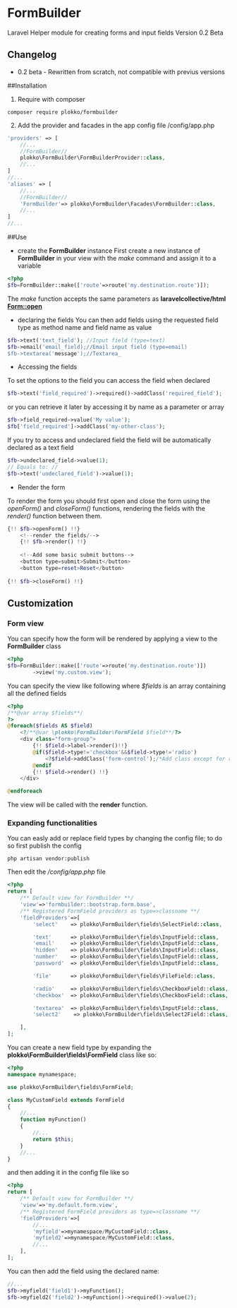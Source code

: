 # FormBuilder
Laravel Helper module for creating forms and input fields
Version 0.2 Beta
## Changelog

* 0.2 beta - Rewritten from scratch, not compatible with previus versions

##Installation

1. Require with composer
```shell
composer require plokko/formbuilder
```
2. Add the provider and facades in the app config file
/config/app.php

```php
'providers' => [
    //...
    //FormBuilder//
    plokko\FormBuilder\FormBuilderProvider::class,
    //...
]
//...
'aliases' => [
    //...
    //FormBuilder//
    'FormBuilder'=> plokko\FormBuilder\Facades\FormBuilder::class,
    //...
]
//...
```

##Use

* create the **FormBuilder** instance
First create a new instance of **FormBuilder** in your view with the *make* command and assign it to a variable
```php
<?php
$fb=FormBuilder::make(['route'=>route('my.destination.route')]);
```
The *make* function accepts the same parameters as **laravelcollective/html** [**Form::open**](https://laravelcollective.com/docs/5.2/html#opening-a-form)

* declaring the fields
You can then add fields using the requested field type as method name and field name as value
```php
$fb->text('text_field'); //Input field (type=text)
$fb->email('email_field);//Email input field (type=email)
$fb->textarea('message');//Textarea_
```

* Accessing the fields

To set the options to the field you can access the field when declared
```php
$fb->text('field_required')->required()->addClass('required_field');
```

or you can retrieve it later by accessing it by name as a parameter or array
```php
$fb->field_required->value('My value');
$fb['field_required']->addClass('my-other-class');
```

If you try to access and undeclared field the field will be automatically declared as a text field
```php
$fb->undeclared_field->value(1);
// Equals to: //
$fb->text('undeclared_field')->value(1);
```

* Render the form

To render the form you should first open and close the form using the *openForm()* and *closeForm()* functions, rendering the fields with the *render()* function between them.

```php
{!! $fb->openForm() !!}
    <!--render the fields/-->
    {!! $fb->render() !!}
    
    <!--Add some basic submit buttons-->
    <button type=submit>Submit</button>
    <button type=reset>Reset</button>
    
{!! $fb->closeForm() !!}
```

## Customization

### Form view

You can specify how the form will be rendered by applying a view to the **FormBuilder** class
```php
<?php
$fb=FormBuilder::make(['route'=>route('my.destination.route')])
        ->view('my.custom.view');
```

You can specify the view like following where *$fields* is an array containing all the defined fields
```php
<?php
/**@var array $fields**/
?>
@foreach($fields AS $field)
    <?/**@var \plokko\FormBuilder\FormField $field**/?>
    <div class="form-group">
        {!! $field->label->render()!!}
        @if($field->type!='checkbox'&&$field->type!='radio')
            <?$field->addClass('form-control');/*Add class except for radio or checkbox fields*/?>
        @endif
        {!! $field->render() !!}
    </div>

@endforeach
```
The view will be called with the **render** function.

### Expanding functionalities

You can easly add or replace field types by changing the config file;
to do so first publish the config
```shell
php artisan vendor:publish
```

Then edit the */config/app.php* file

```php
<?php
return [
    /** Default view for FormBuilder **/
    'view'=>'formbuilder::bootstrap.form.base',
    /** Registered FormField providers as type=>classname **/
    'fieldProviders'=>[
        'select'    => plokko\FormBuilder\fields\SelectField::class,

        'text'      => plokko\FormBuilder\fields\InputField::class,
        'email'     => plokko\FormBuilder\fields\InputField::class,
        'hidden'    => plokko\FormBuilder\fields\InputField::class,
        'number'    => plokko\FormBuilder\fields\InputField::class,
        'password'  => plokko\FormBuilder\fields\InputField::class,

        'file'      => plokko\FormBuilder\fields\FileField::class,

        'radio'     => plokko\FormBuilder\fields\CheckboxField::class,
        'checkbox'  => plokko\FormBuilder\fields\CheckboxField::class,

        'textarea'  => plokko\FormBuilder\fields\InputField::class,
        'select2'    => plokko\FormBuilder\fields\Select2Field::class,

    ],
];
```

You can create a new field type by expanding the **plokko\FormBuilder\fields\FormField** class like so:
```php
<?php
namespace mynamespace;

use plokko\FormBuilder\fields\FormField;

class MyCustomField extends FormField
{
    //...
    function myFunction()
    {
        //...
        return $this;
    }
    //...
}
```

and then adding it in the config file like so
```php
<?php
return [
    /** Default view for FormBuilder **/
    'view'=>'my.default.form.view',
    /** Registered FormField providers as type=>classname **/
    'fieldProviders'=>[
        //...
        'myfield'=>mynamespace/MyCustomField::class,
        'myfield2'=>mynamespace/MyCustomField::class,
        //...
    ],
];
```

You can then add the field using the declared name:
```php
//...
$fb->myfield('field1')->myFunction();
$fb->myfield2('field2')->myFunction()->required()->value(2);
```
